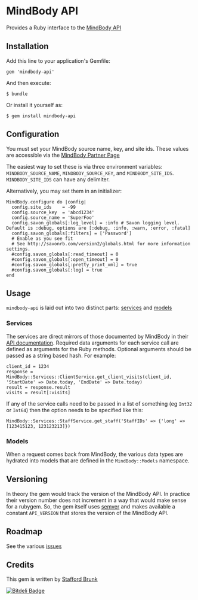 # MindBody API

Provides a Ruby interface to the [MindBody API](http://www.mindbodyonline.com/api)

## Installation

Add this line to your application's Gemfile:

    gem 'mindbody-api'

And then execute:

    $ bundle

Or install it yourself as:

    $ gem install mindbody-api

## Configuration

You must set your MindBody source name, key, and site ids. These values are accessible via the [MindBody Partner Page](https://api.mindbodyonline.com/Home/LogIn)

The easiest way to set these is via three environment variables: `MINDBODY_SOURCE_NAME`, `MINDBODY_SOURCE_KEY`, and `MINDBODY_SITE_IDS`. `MINDBODY_SITE_IDS` can have any delimiter.

Alternatively, you may set them in an initializer:

    MindBody.configure do |config|
      config.site_ids    = -99
      config.source_key  = 'abcd1234'
      config.source_name = 'SuperFoo'
      config.savon_globals[:log_level] = :info # Savon logging level. Default is :debug, options are [:debug, :info, :warn, :error, :fatal]
      config.savon_globals[:filters] = ['Password'] 
      # Enable as you see fit
      # See http://savonrb.com/version2/globals.html for more information settings.
      #config.savon_globals[:read_timeout] = 0
      #config.savon_globals[:open_timeout] = 0
      #config.savon_globals[:pretty_print_xml] = true
      #config.savon_globals[:log] = true
    end


## Usage

`mindbody-api` is laid out into two distinct parts: [services](https://github.com/wingrunr21/mindbody-api/tree/master/lib/mindbody-api/services) and [models](https://github.com/wingrunr21/mindbody-api/tree/master/lib/mindbody-api/models)

### Services

The services are direct mirrors of those documented by MindBody in their [API
documentation](https://api.mindbodyonline.com/Doc). Required data arguments for
each service call are defined as arguments for the Ruby methods. Optional
arguments should be passed as a string based hash. For example:

    client_id = 1234
    response = MindBody::Services::ClientService.get_client_visits(client_id, 'StartDate' => Date.today, 'EndDate' => Date.today)
    result = response.result
    visits = result[:visits]

If any of the service calls need to be passed in a list of something (eg `Int32`
or `Int64`) then the option needs to be specified like this:

    MindBody::Services::StaffService.get_staff('StaffIDs' => {'long' => [123415123, 123123213]})

### Models

When a request comes back from MindBody, the various data types are hydrated
into models that are defined in the `MindBody::Models` namespace.

## Versioning

In theory the gem would track the version of the MindBody API. In practice their
version number does not increment in a way that would make sense for a rubygem.
So, the gem itself uses [semver](http://semver.org/) and makes available a
constant `API_VERSION` that stores the version of the MindBody API.

## Roadmap

See the various [issues](https://github.com/wingrunr21/mindbody-api/issues?state=open)

## Credits

This gem is written by [Stafford Brunk](https://github.com/wingrunr21)

[![Bitdeli Badge](https://d2weczhvl823v0.cloudfront.net/wingrunr21/mindbody-api/trend.png)](https://bitdeli.com/free "Bitdeli Badge")

